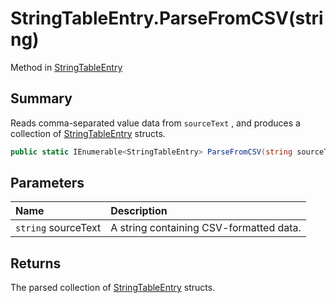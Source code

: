 # StringTableEntry.ParseFromCSV(string)

Method in [StringTableEntry](/api/csharp/yarn.unity.stringtableentry.md)

## Summary


Reads comma-separated value data from  <code>sourceText</code> ,
and produces a collection of  <a href="yarn.unity.stringtableentry.md">StringTableEntry</a>  structs.


```csharp
public static IEnumerable<StringTableEntry> ParseFromCSV(string sourceText)
```

## Parameters

|Name|Description|
|:---|:---|
|`string` sourceText|A string containing CSV-formatted data.|

## Returns

The parsed collection of  <a href="yarn.unity.stringtableentry.md">StringTableEntry</a> 
structs.

